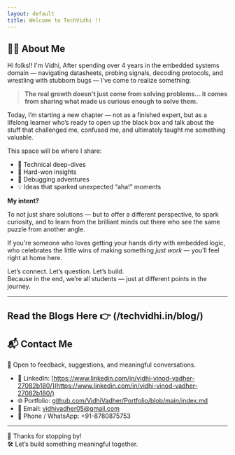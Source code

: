 ```yaml
---
layout: default
title: Welcome to TechVidhi !!
---
```


## 🙋‍♀️ About Me

Hi folks!! I'm Vidhi, 
After spending over 4 years in the embedded systems domain — navigating datasheets, probing signals, decoding protocols, and wrestling with stubborn bugs — I’ve come to realize something:

> **The real growth doesn’t just come from solving problems... it comes from sharing what made us curious enough to solve them.**

Today, I’m starting a new chapter — not as a finished expert, but as a lifelong learner who’s ready to open up the black box and talk about the stuff that challenged me, confused me, and ultimately taught me something valuable.

This space will be where I share:

- 🔧 Technical deep-dives  
- 🧠 Hard-won insights  
- 🐛 Debugging adventures  
- 💡 Ideas that sparked unexpected “aha!” moments  

**My intent?**  

To not just share solutions — but to offer a different perspective, to spark curiosity, and to learn from the brilliant minds out there who see the same puzzle from another angle.

If you're someone who loves getting your hands dirty with embedded logic, who celebrates the little wins of 
making something *just work* — you’ll feel right at home here.

Let’s connect. Let’s question. Let’s build.  
Because in the end, we’re all students — just at different points in the journey.

---

## Read the Blogs Here 👉 (/techvidhi.in/blog/)


## 📬 Contact Me

📩 Open to feedback, suggestions, and meaningful conversations. 

- 🔗 LinkedIn: [https://www.linkedin.com/in/vidhi-vinod-vadher-27082b180/](https://www.linkedin.com/in/vidhi-vinod-vadher-27082b180/)
- 🌐 Portfolio: [github.com/VidhiVadher/Portfolio/blob/main/index.md](github.com/VidhiVadher/Portfolio/blob/main/index.md)
- 📧 Email: [vidhivadher05@gmail.com](mailto:vidhivadher05@gmail.com)
- 📱 Phone / WhatsApp: +91-8780875753

---

💙 Thanks for stopping by!  
🛠️ Let’s build something meaningful together.
